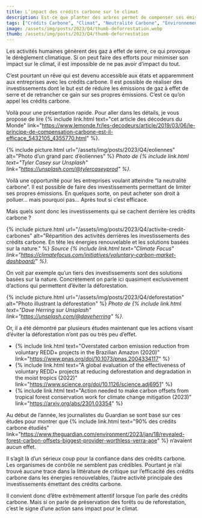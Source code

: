 ```yaml
---
title: L’impact des crédits carbone sur le climat
description: Est-ce que planter des arbres permet de compenser ses émissions de gaz à effet de serre ?
tags: ["Crédits Carbone", "Climat", "Neutralité Carbone", "Environnement", "Déforestation"]
image: /assets/img/posts/2023/Q4/thumb-deforrestation.webp
thumb: /assets/img/posts/2023/Q4/thumb-deforrestation
---
```


Les activités humaines génèrent des gaz à effet de serre, ce qui provoque le dérèglement climatique. Si on peut faire des efforts pour minimiser son impact sur le climat, il est impossible de ne pas avoir d’impact du tout.

C’est pourtant un rêve qui est devenu accessible aux états et apparemment aux entreprises avec les crédits carbone. Il est possible de réaliser des investissements dont le but est de réduire les émissions de gaz à effet de serre et de retrancher ce gain sur ses propres émissions. C’est ce qu’on appel les crédits carbone.

Voilà pour une présentation rapide. Pour aller dans les détails, je vous propose de lire {% include link.html text="cet article des décodeurs du Monde" link="https://www.lemonde.fr/les-decodeurs/article/2019/03/06/le-principe-de-compensation-carbone-est-il-efficace_5432105_4355770.html" %}.

{% include picture.html 
    url="/assets/img/posts/2023/Q4/eoliennes"
    alt="Photo d’un grand parc d’éoliennes"
 %}
*Photo de {% include link.html text="Tyler Casey sur Unsplash" link="https://unsplash.com/@tylercaseyprod" %}.*

Voilà une opportunité pour les entreprises voulant atteindre “la neutralité carbone”. Il est possible de faire des investissements permettant de limiter ses propres émissions. En quelques sorte, on peut acheter son droit à polluer… mais pourquoi pas… Après tout si c’est efficace.

Mais quels sont donc les investissements qui se cachent derrière les crédits carbone ?

{% include picture.html 
    url="/assets/img/posts/2023/Q4/activite-credit-carbones"
    alt="Répartition des activités derrières les investissements des crédits carbone. En tête les énergies renouvelable et les solutions basées sur la nature."
 %}
*Source {% include link.html text="Climate Focus" link="https://climatefocus.com/initiatives/voluntary-carbon-market-dashboard/" %}.*

On voit par exemple qu’un tiers des investissements sont des solutions basées sur la nature. Concrètement on parle ici quasiment exclusivement d’actions qui permettent d’éviter la déforestation.

{% include picture.html 
    url="/assets/img/posts/2023/Q4/deforestation"
    alt="Photo illustrant la déforestation"
 %}
*Photo de {% include link.html text="Dave Herring sur Unsplash" link="https://unsplash.com/@daveherring" %}.*

Or, il a été démontré par plusieurs études maintenant que les actions visant d’éviter la déforestation n’ont pas ou très peu d’effet.

- {% include link.html text="Overstated carbon emission reduction from voluntary REDD+ projects in the Brazilian Amazon (2020)" link="https://www.pnas.org/doi/10.1073/pnas.2004334117" %}
- {% include link.html text="A global evaluation of the effectiveness of voluntary REDD+ projects at reducing deforestation and degradation in the moist tropics (2022)" link="https://www.science.org/doi/10.1126/science.adj6951" %}
- {% include link.html text="Action needed to make carbon offsets from tropical forest conservation work for climate change mitigation (2023)" link="https://arxiv.org/abs/2301.03354" %}

Au début de l’année, les journalistes du Guardian se sont basé sur ces études pour montrer que {% include link.html text="90% des crédits carbone étudiés" link="https://www.theguardian.com/environment/2023/jan/18/revealed-forest-carbon-offsets-biggest-provider-worthless-verra-aoe" %} n’avaient aucun effet.

Il s’agit là d’un sérieux coup pour la confiance dans des crédits carbone. Les organismes de contrôle ne semblent pas crédibles. Pourtant je n’ai trouvé aucune trace dans la littérature de critique sur l’efficacité des crédits carbone dans les énergies renouvelables, l’autre activité principale des investissements émettant des crédits carbone.

Il convient donc d’être extrêmement attentif lorsque l’on parle des crédits carbone. Mais si on parle de préservation des forêts ou de reforestation, c’est le signe d’une action sans impact pour le climat.